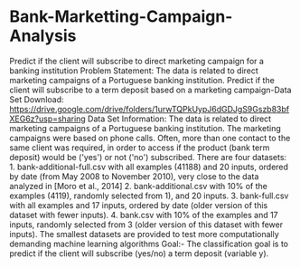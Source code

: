 # Bank-Marketting-Campaign-Analysis
Predict if the client will subscribe to direct marketing campaign for a banking institution Problem Statement: The data is related to direct marketing campaigns of a Portuguese banking institution. Predict if the client will subscribe to a term deposit based on a marketing campaign-Data Set Download: https://drive.google.com/drive/folders/1urwTQPkUypJ6dGDJgS9Gszb83bfXEG6z?usp=sharing Data Set Information: The data is related to direct marketing campaigns of a Portuguese banking institution. The marketing campaigns were based on phone calls. Often, more than one contact to the same client was required, in order to access if the product (bank term deposit) would be ('yes') or not ('no') subscribed. There are four datasets: 1. bank-additional-full.csv with all examples (41188) and 20 inputs, ordered by date (from May 2008 to November 2010), very close to the data analyzed in [Moro et al., 2014] 2. bank-additional.csv with 10% of the examples (4119), randomly selected from 1), and 20 inputs. 3. bank-full.csv with all examples and 17 inputs, ordered by date (older version of this dataset with fewer inputs). 4. bank.csv with 10% of the examples and 17 inputs, randomly selected from 3 (older version of this dataset with fewer inputs). The smallest datasets are provided to test more computationally demanding machine learning algorithms Goal:- The classification goal is to predict if the client will subscribe (yes/no) a term deposit (variable y).
